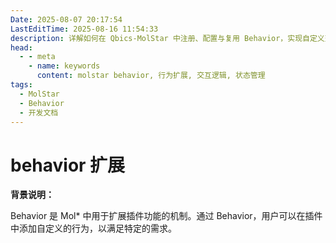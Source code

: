 ```yaml
---
Date: 2025-08-07 20:17:54
LastEditTime: 2025-08-16 11:54:33
description: 详解如何在 Qbics-MolStar 中注册、配置与复用 Behavior，实现自定义交互逻辑与响应式状态管理。
head:
  - - meta
    - name: keywords
      content: molstar behavior, 行为扩展, 交互逻辑, 状态管理
tags:
  - MolStar
  - Behavior
  - 开发文档
---
```


# behavior 扩展

**背景说明：**

Behavior 是 Mol\* 中用于扩展插件功能的机制。通过 Behavior，用户可以在插件中添加自定义的行为，以满足特定的需求。
